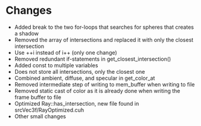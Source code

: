 # Changes

* Added break to the two for-loops that searches for spheres that creates a shadow
* Removed the array of intersections and replaced it with only the closest intersection
* Use ++i instead of i++ (only one change)
* Removed redundant if-statements in get_closest_intersection()
* Added const to multiple variables
* Does not store all intersections, only the closest one
* Combined ambient, diffuse, and specular in get_color_at
* Removed intermediate step of writing to mem_buffer when writing to file
* Removed static cast of color as it is already done when writing the frame buffer to file
* Optimized Ray::has_intersection, new file found in srcVec3f/RayOptimized.cuh
* Other small changes
